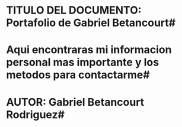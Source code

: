 # TITULO DEL DOCUMENTO: Portafolio de Gabriel Betancourt#
# Aqui encontraras mi informacion personal mas importante y los metodos para contactarme#

# AUTOR: Gabriel Betancourt Rodriguez#